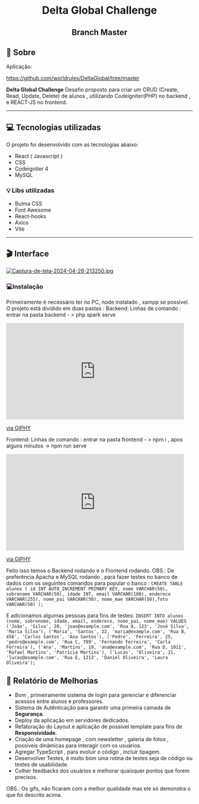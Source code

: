 <h1  align="center">Delta Global Challenge</h1>
<h2  align="center">Branch Master</h2>

  

## 📃 Sobre

Aplicação: <br>

https://github.com/worldrules/DeltaGlobal/tree/master <br>

  

**Delta Global Challenge** 
Desafio proposto para criar um CRUD (Create, Read, Update, Delete) de alunos , utilizando Codeigniter(PHP) no backend , e REACT-JS no frontend.



  

---

  

## 💻 Tecnologias utilizadas

O projeto foi desenvolvido com as tecnologias abaixo: <br>


* React ( Javascript )
* CSS
* Codeigniter 4
* MySQL


### 💡 Libs utilizadas
* Bulma CSS
* Font Awesome
* React-hooks
* Axios
* Vite
  
 

---

  

## 🎬 Interface

[![Captura-de-tela-2024-04-26-213250.jpg](https://i.postimg.cc/zfNmxNYP/Captura-de-tela-2024-04-26-213250.jpg)](https://postimg.cc/Mn9rGhTy)


### 💻Instalação
Primeiramente é necessário ter no PC, node instalado , xampp se possível.
O projeto está dividido em duas pastas :
Backend:
Linhas de comando : entrar na pasta backend - > php spark serve

<iframe src="https://giphy.com/embed/0juzz91OmCypdRUlSy" width="480" height="260" frameBorder="0" class="giphy-embed" allowFullScreen></iframe><p><a href="https://giphy.com/gifs/0juzz91OmCypdRUlSy">via GIPHY</a></p>

Frontend: 
Linhas de comando : entrar na pasta frontend - > npm i , apos alguns minutos -> npm run serve
<iframe src="https://giphy.com/embed/ZfJStbZRuHubxJpZBI" width="480" height="260" frameBorder="0" class="giphy-embed" allowFullScreen></iframe><p><a href="https://giphy.com/gifs/ZfJStbZRuHubxJpZBI">via GIPHY</a></p>

Feito isso temos o Backend rodando e o Frontend rodando.
OBS.: De preferência Apacha e MySQL rodando , para fazer testes no banco de dados com os seguintes comandos para popular o banco : `CREATE TABLE alunos ( id INT AUTO_INCREMENT PRIMARY KEY, nome VARCHAR(50), sobrenome VARCHAR(50), idade INT, email VARCHAR(100), endereco VARCHAR(255), nome_pai VARCHAR(50), nome_mae VARCHAR(50),foto VARCHAR(50) );`

E adicionamos algumas pessoas para fins de testes: `INSERT INTO alunos (nome, sobrenome, idade, email, endereco, nome_pai, nome_mae)
VALUES
    ('João', 'Silva', 20, 'joao@example.com', 'Rua A, 123', 'José Silva', 'Maria Silva'),
    ('Maria', 'Santos', 22, 'maria@example.com', 'Rua B, 456', 'Carlos Santos', 'Ana Santos'),
    ('Pedro', 'Ferreira', 25, 'pedro@example.com', 'Rua C, 789', 'Fernando Ferreira', 'Carla Ferreira'),
    ('Ana', 'Martins', 19, 'ana@example.com', 'Rua D, 1011', 'Rafael Martins', 'Patrícia Martins'),
    ('Lucas', 'Oliveira', 21, 'lucas@example.com', 'Rua E, 1213', 'Daniel Oliveira', 'Laura Oliveira');
`
## 📜 Relatório de Melhorias
* Bom , primeiramente sistema de login para gerenciar e diferenciar acessos entre alunos e professores. 
 * Sistema de Autênticação para garantir uma primeira camada de **Segurança**. 
 * Deploy da aplicação em servidores dedicados.
 * Refatoração do Layout e aplicação de possivel template para fins de **Responsividade**.
 * Criação de uma homepage , com newsletter , galeria de fotos , possíveis dinâmicas para interagir com os usuários.
 * Agregar TypeScript , para evoluir o código , incluir tipagem.
 * Desenvolver Testes, é muito bom uma rotina de testes seja de código ou testes de usabilidade.
 * Colher feedbacks dos usuários e melhorar quaisquer pontos que forem precisos.
   
OBS.: Os gifs, não ficaram com a melhor qualidade mas ele só demonstra o que foi descrito acima.
